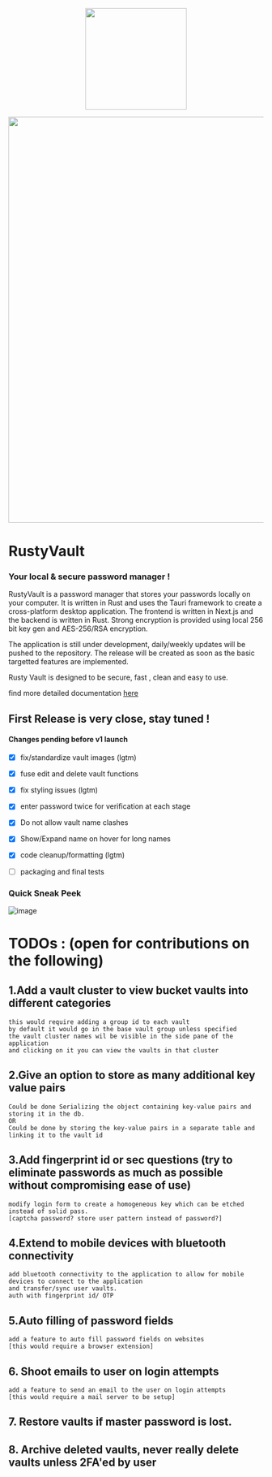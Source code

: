 <p align="center"> 
    <img width="200"  src="https://github.com/Ingenious-c0der/RustyVault/assets/76046349/c3cc0f15-11b4-4d82-844c-afde4d8e60dc" />
</p>
<p align="center"> 
    <img width="800"  src="https://github.com/Ingenious-c0der/RustyVault/assets/76046349/7b119fb3-aca3-4372-9569-a68cf4752294" />
</p>

# RustyVault

### Your local & secure password manager !

RustyVault is a password manager that stores your passwords locally on your computer. It is written in Rust and uses the Tauri framework to create a cross-platform desktop application. The frontend is written in Next.js and the backend is written in Rust. Strong encryption is provided using local 256 bit key gen and AES-256/RSA encryption.

The application is still under development, daily/weekly updates will be pushed to the repository. The release will be created as soon as the basic targetted features are implemented.

Rusty Vault is designed to be secure, fast , clean and easy to use.

find more detailed documentation [here](documentation.md)


## First Release is very close, stay tuned !
#### Changes pending before v1 launch

- [x] fix/standardize vault images (lgtm)
- [x] fuse edit and delete vault functions
- [x] fix styling issues (lgtm)
- [x] enter password twice for verification at each stage 
- [x] Do not allow vault name clashes 
- [x] Show/Expand name on hover for long names
- [x] code cleanup/formatting (lgtm)
- [ ] packaging and final tests

  
### Quick Sneak Peek
![image](https://github.com/Ingenious-c0der/RustyVault/assets/76046349/7df11f4e-f758-49a9-8187-085d3ed63da2)

# TODOs : (open for contributions on the following)


## 1.Add a vault cluster to view bucket vaults into different categories
    this would require adding a group id to each vault 
    by default it would go in the base vault group unless specified 
    the vault cluster names wil be visible in the side pane of the application 
    and clicking on it you can view the vaults in that cluster


## 2.Give an option to store as many additional key value pairs
    Could be done Serializing the object containing key-value pairs and storing it in the db. 
    OR
    Could be done by storing the key-value pairs in a separate table and linking it to the vault id




## 3.Add fingerprint id or sec questions (try to eliminate passwords as much as possible without compromising ease of use)
    modify login form to create a homogeneous key which can be etched instead of solid pass. 
    [captcha password? store user pattern instead of password?]


## 4.Extend to mobile devices with bluetooth connectivity
    add bluetooth connectivity to the application to allow for mobile devices to connect to the application
    and transfer/sync user vaults.
    auth with fingerprint id/ OTP 

## 5.Auto filling of password fields 
    add a feature to auto fill password fields on websites 
    [this would require a browser extension]


## 6. Shoot emails to user on login attempts
    add a feature to send an email to the user on login attempts 
    [this would require a mail server to be setup]


## 7. Restore vaults if master password is lost.

## 8. Archive deleted vaults, never really delete vaults unless 2FA'ed by user





